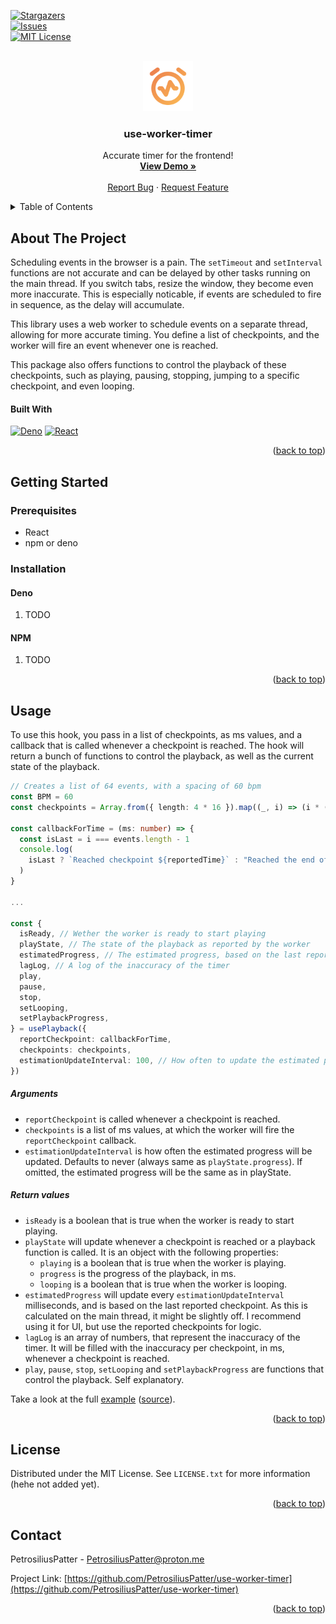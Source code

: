 <a name="readme-top"></a>

<!-- PROJECT SHIELDS -->
<!--
*** I'm using markdown "reference style" links for readability.
*** Reference links are enclosed in brackets [ ] instead of parentheses ( ).
*** See the bottom of this document for the declaration of the reference variables
*** for contributors-url, forks-url, etc. This is an optional, concise syntax you may use.
*** https://www.markdownguide.org/basic-syntax/#reference-style-links
-->

[![Stargazers][stars-shield]][stars-url]\
[![Issues][issues-shield]][issues-url]\
[![MIT License][license-shield]][license-url]

<!-- PROJECT LOGO -->
<br />
<div align="center">
  <a href="https://github.com/PetrosiliusPatter/use-worker-timer">
    <img src="assets/icon.png" alt="Logo" width="80" height="80">
  </a>

<h3 align="center">use-worker-timer</h3>

<p align="center">
    Accurate timer for the frontend!
    <br />
    <a href="https://github.com/PetrosiliusPatter/use-worker-timer"><strong>View Demo »</strong></a>
    <br />
    <br />
    <a href="https://github.com/PetrosiliusPatter/use-worker-timer/issues">Report Bug</a>
    ·
    <a href="https://github.com/PetrosiliusPatter/use-worker-timer/issues">Request Feature</a>
  </p>
</div>

<!-- TABLE OF CONTENTS -->
<details>
  <summary>Table of Contents</summary>
  <ol>
    <li>
      <a href="#about-the-project">About The Project</a>
      <ul>
        <li><a href="#built-with">Built With</a></li>
      </ul>
    </li>
    <li>
      <a href="#getting-started">Getting Started</a>
      <ul>
        <li><a href="#prerequisites">Prerequisites</a></li>
        <li><a href="#installation">Installation</a></li>
      </ul>
    </li>
    <li><a href="#usage">Usage</a></li>
    <li><a href="#license">License</a></li>
    <li><a href="#contact">Contact</a></li>
  </ol>
</details>

<!-- ABOUT THE PROJECT -->

## About The Project

Scheduling events in the browser is a pain. The `setTimeout` and `setInterval` functions
are not accurate and can be delayed by other tasks running on the main thread. If you
switch tabs, resize the window, they become even more inaccurate. This is especially
noticable, if events are scheduled to fire in sequence, as the delay will accumulate.

This library uses a web worker to schedule events on a separate thread, allowing for more
accurate timing. You define a list of checkpoints, and the worker will fire an event
whenever one is reached.

This package also offers functions to control the playback of these checkpoints, such as
playing, pausing, stopping, jumping to a specific checkpoint, and even looping.

#### Built With

[![Deno][Deno]][Deno-url] [![React][React.js]][React-url]

<p align="right">(<a href="#readme-top">back to top</a>)</p>

## Getting Started

### Prerequisites

- React
- npm or deno

### Installation

#### Deno

1. TODO

#### NPM

1. TODO

<p align="right">(<a href="#readme-top">back to top</a>)</p>

<!-- USAGE EXAMPLES -->

## Usage

To use this hook, you pass in a list of checkpoints, as ms values, and a callback that is
called whenever a checkpoint is reached. The hook will return a bunch of functions to
control the playback, as well as the current state of the playback.

```ts
// Creates a list of 64 events, with a spacing of 60 bpm
const BPM = 60
const checkpoints = Array.from({ length: 4 * 16 }).map((_, i) => (i * (60 * 1000)) / BPM)

const callbackForTime = (ms: number) => {
  const isLast = i === events.length - 1
  console.log(
    isLast ? `Reached checkpoint ${reportedTime}` : "Reached the end of the song",
  )
}

... 

const {
  isReady, // Wether the worker is ready to start playing
  playState, // The state of the playback as reported by the worker
  estimatedProgress, // The estimated progress, based on the last reported checkpoint
  lagLog, // A log of the inaccuracy of the timer
  play,
  pause,
  stop,
  setLooping,
  setPlaybackProgress,
} = usePlayback({
  reportCheckpoint: callbackForTime,
  checkpoints: checkpoints,
  estimationUpdateInterval: 100, // How often to update the estimated progress
})
```

##### Arguments

- `reportCheckpoint` is called whenever a checkpoint is reached.
- `checkpoints` is a list of ms values, at which the worker will fire the
  `reportCheckpoint` callback.
- `estimationUpdateInterval` is how often the estimated progress will be updated. Defaults
  to never (always same as `playState.progress`). If omitted, the estimated progress will
  be the same as in playState.

##### Return values

- `isReady` is a boolean that is true when the worker is ready to start playing.
- `playState` will update whenever a checkpoint is reached or a playback function is
  called. It is an object with the following properties:
  - `playing` is a boolean that is true when the worker is playing.
  - `progress` is the progress of the playback, in ms.
  - `looping` is a boolean that is true when the worker is looping.
- `estimatedProgress` will update every `estimationUpdateInterval` milliseconds, and is
  based on the last reported checkpoint. As this is calculated on the main thread, it
  might be slightly off. I recommend using it for UI, but use the reported checkpoints for
  logic.
- `lagLog` is an array of numbers, that represent the inaccuracy of the timer. It will be
  filled with the inaccuracy per checkpoint, in ms, whenever a checkpoint is reached.
- `play`, `pause`, `stop`, `setLooping` and `setPlaybackProgress` are functions that
  control the playback. Self explanatory.

Take a look at the full [example](www.todo.com) ([source](example/src/app/page.tsx)).

<p align="right">(<a href="#readme-top">back to top</a>)</p>

<!-- LICENSE -->

## License

Distributed under the MIT License. See `LICENSE.txt` for more information (hehe not added
yet).

<p align="right">(<a href="#readme-top">back to top</a>)</p>

<!-- CONTACT -->

## Contact

PetrosiliusPatter - PetrosiliusPatter@proton.me

Project Link:
[https://github.com/PetrosiliusPatter/use-worker-timer](https://github.com/PetrosiliusPatter/use-worker-timer)

<p align="right">(<a href="#readme-top">back to top</a>)</p>

<!-- MARKDOWN LINKS & IMAGES -->
<!-- https://www.markdownguide.org/basic-syntax/#reference-style-links -->

[stars-shield]: https://img.shields.io/github/stars/PetrosiliusPatter/use-worker-timer.svg?style=for-the-badge
[stars-url]: https://github.com/PetrosiliusPatter/use-worker-timer/stargazers
[issues-shield]: https://img.shields.io/github/issues/PetrosiliusPatter/use-worker-timer.svg?style=for-the-badge
[issues-url]: https://github.com/PetrosiliusPatter/use-worker-timer/issues
[license-shield]: https://img.shields.io/github/license/PetrosiliusPatter/use-worker-timer.svg?style=for-the-badge
[license-url]: https://github.com/PetrosiliusPatter/use-worker-timer/blob/main/LICENSE.txt
[React.js]: https://img.shields.io/badge/react-%2320232a.svg?style=for-the-badge&logo=react&logoColor=%2361DAFB
[React-url]: https://reactjs.org/
[Deno]: https://img.shields.io/badge/deno%20js-000000?style=for-the-badge&logo=deno&logoColor=white
[Deno-url]: https://deno.com/
